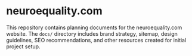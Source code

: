 # neuroequality.com

This repository contains planning documents for the neuroequality.com website. The `docs/` directory includes brand strategy, sitemap, design guidelines, SEO recommendations, and other resources created for initial project setup.
